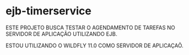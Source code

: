 # ejb-timerservice

ESTE PROJETO BUSCA TESTAR O AGENDAMENTO DE TAREFAS NO SERVIDOR DE APLICAÇÃO UTILIZANDO EJB.

ESTOU UTILIZANDO O WILDFLY 11.0 COMO SERVIDOR DE APLICAÇAÕ.
